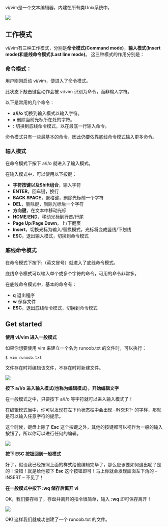 vi/vim是一个文本编辑器，内建在所有类Unix系统中。



![](https://www.runoob.com/wp-content/uploads/2015/10/vi-vim-cheat-sheet-sch.gif)



## 工作模式

vi/vim有三种工作模式，分别是**命令模式(Command mode)**，**输入模式(Insert mode)**和**底线命令模式(Last line mode)**。 这三种模式的作用分别是：

### 命令模式：

用户刚刚启动 vi/vim，便进入了命令模式。

此状态下敲击键盘动作会被 vi/vim 识别为命令，而非输入字符。

以下是常用的几个命令：

+ **a/i/o** 切换到输入模式以输入字符。
+ **x** 删除当前光标所在处的字符。
+ **:** 切换到底线命令模式，以在最底一行输入命令。

命令模式只有一些最基本的命令，因此仍要依靠底线命令模式输入更多命令。

### 输入模式

在命令模式下按下 a/i/o 就进入了输入模式。

在输入模式中，可以使用以下按键：

+ **字符按键以及Shift组合**，输入字符
+ **ENTER**，回车键，换行
+ **BACK SPACE**，退格键，删除光标前一个字符
+ **DEL**，删除键，删除光标后一个字符
+ **方向键**，在文本中移动光标
+ **HOME**/**END**，移动光标到行首/行尾
+ **Page Up**/**Page Down**，上/下翻页
+ **Insert**，切换光标为输入/替换模式，光标将变成竖线/下划线
+ **ESC**，退出输入模式，切换到命令模式

### 底线命令模式

在命令模式下按下:（英文冒号）就进入了底线命令模式。

底线命令模式可以输入单个或多个字符的命令，可用的命令非常多。

在底线命令模式中，基本的命令有：

+ **q** 退出程序
+ **w** 保存文件
+ **ESC**，退出底线命令模式，切换到命令模式



## Get started

**使用 vi/vim 进入一般模式**

如果你想要使用 vim 来建立一个名为 runoob.txt 的文件时，可以执行：

```
$ vim runoob.txt
```

文件存在时将编辑该文件，不存在时将新建文件。

![](https://www.runoob.com/wp-content/uploads/2014/07/078207F0-B204-4464-AAEF-982F45EDDAE9.jpg)



**按下 a/i/o 进入输入模式(也称为编辑模式)，开始编辑文字**

在一般模式之中，只要按下 a/i/o 等字符就可以进入输入模式了！

在编辑模式当中，你可以发现在左下角状态栏中会出现 –INSERT- 的字样，那就是可以输入任意字符的提示。

这个时候，键盘上除了 **Esc** 这个按键之外，其他的按键都可以视作为一般的输入按钮了，所以你可以进行任何的编辑。

![](https://www.runoob.com/wp-content/uploads/2014/07/1C928383-471E-4AF1-A61E-9E2CCBD5A913.jpg)



**按下 ESC 按钮回到一般模式**

好了，假设我已经按照上面的样式给他编辑完毕了，那么应该要如何退出呢？是的！没错！就是给他按下 **Esc** 这个按钮即可！马上你就会发现画面左下角的 – INSERT – 不见了！



**在一般模式中按下 :wq 储存后离开 vi**

OK，我们要存档了，存盘并离开的指令很简单，输入 **:wq** 即可保存离开！

![](https://www.runoob.com/wp-content/uploads/2014/07/B2FB5146-327C-4019-AC96-DD7A8EE7460C.jpg)

OK! 这样我们就成功创建了一个 runoob.txt 的文件。